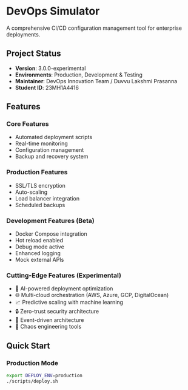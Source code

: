 # DevOps Simulator

A comprehensive CI/CD configuration management tool for enterprise deployments.

## Project Status
- **Version**: 3.0.0-experimental
- **Environments**: Production, Development & Testing
- **Maintainer**: DevOps Innovation Team / Duvvu Lakshmi Prasanna
- **Student ID**: 23MH1A4416

## Features

### Core Features
- Automated deployment scripts
- Real-time monitoring
- Configuration management
- Backup and recovery system

### Production Features
- SSL/TLS encryption
- Auto-scaling
- Load balancer integration
- Scheduled backups

### Development Features (Beta)
- Docker Compose integration
- Hot reload enabled
- Debug mode active
- Enhanced logging
- Mock external APIs

### Cutting-Edge Features (Experimental)
- 🤖 AI-powered deployment optimization
- 🌐 Multi-cloud orchestration (AWS, Azure, GCP, DigitalOcean)
- 📈 Predictive scaling with machine learning
- 🔒 Zero-trust security architecture
- 🌊 Event-driven architecture
- 🎯 Chaos engineering tools

## Quick Start

### Production Mode
```bash
export DEPLOY_ENV=production
./scripts/deploy.sh
